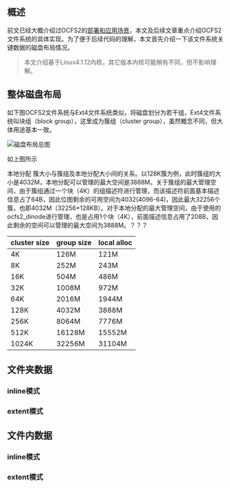 ## 概述
前文已经大概介绍过OCFS2的[部署和应用场景](http://www.itworld123.com/2018/11/17/ocfs2%e9%9b%86%e7%be%a4%e6%96%87%e4%bb%b6%e7%b3%bb%e7%bb%9f%e5%8f%8a%e7%8e%af%e5%a2%83%e6%90%ad%e5%bb%ba/)，本文及后续文章重点介绍OCFS2文件系统的具体实现。为了便于后续代码的理解，本文首先介绍一下该文件系统关键数据的磁盘布局情况。

> 本文介绍基于Linux4.1.12内核，其它版本内核可能稍有不同，但不影响理解。

## 整体磁盘布局
如下图OCFS2文件系统与Ext4文件系统类似，将磁盘划分为若干组，Ext4文件系统叫块组（block group），这里成为簇组（cluster group），虽然概念不同，但大体用途基本一致。

![磁盘布局总图](http://github.itworld123.com/linux/fs/ocfs2_disk_layout.png)

如上图所示


本地分配
簇大小与簇组及本地分配大小间的关系。以128K簇为例，此时簇组的大小是4032M，本地分配可以管理的最大空间是3888M。关于簇组的最大管理空间，由于簇组通过一个块（4K）的组描述符进行管理，而该描述符前面基本描述信息占了64B，因此位图剩余的可用空间为4032(4096-64)，因此最大32256个簇，也即4032M（32256*128KB）。对于本地分配的最大管理空间，由于使用的ocfs2_dinode进行管理，也是占用1个块（4K），前面描述信息占用了208B，因此剩余的空间可以管理的最大空间为3888M。？？？

| cluster size | group size | local alloc |
|--------------|------------|-------------|
|4K   | 126M   | 121M                |
|8K   |252M    | 243M   |
|16K  | 504M   |   486M|
|32K  | 1008M  | 972M|
|64K  | 2016M  | 1944M|
|128K | 4032M  |  3888M|
|256K |  8064M |  7776M|
|512K | 16128M |  15552M|
|1024K| 32256M |  31104M|

## 文件夹数据

### inline模式

### extent模式

## 文件内数据

### inline模式

### extent模式
